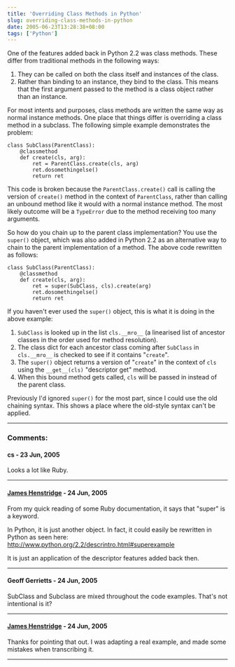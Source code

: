 ```yaml
---
title: 'Overriding Class Methods in Python'
slug: overriding-class-methods-in-python
date: 2005-06-23T13:28:38+08:00
tags: ['Python']
---
```


One of the features added back in Python 2.2 was class methods. These
differ from traditional methods in the following ways:

1.  They can be called on both the class itself and instances of the
    class.
2.  Rather than binding to an instance, they bind to the class. This
    means that the first argument passed to the method is a class object
    rather than an instance.

For most intents and purposes, class methods are written the same way as
normal instance methods. One place that things differ is overriding a
class method in a subclass. The following simple example demonstrates
the problem:

    class SubClass(ParentClass):
        @classmethod
        def create(cls, arg):
            ret = ParentClass.create(cls, arg)
            ret.dosomethingelse()
            return ret

This code is broken because the `ParentClass.create()` call is calling
the version of `create()` method in the context of `ParentClass`,
rather than calling an unbound method like it would with a normal
instance method. The most likely outcome will be a `TypeError` due to
the method receiving too many arguments.

So how do you chain up to the parent class implementation? You use the
`super()` object, which was also added in Python 2.2 as an alternative
way to chain to the parent implementation of a method. The above code
rewritten as follows:

    class SubClass(ParentClass):
        @classmethod
        def create(cls, arg):
            ret = super(SubClass, cls).create(arg)
            ret.dosomethingelse()
            return ret

If you haven\'t ever used the `super()` object, this is what it is
doing in the above example:

1.  `SubClass` is looked up in the list `cls.__mro__` (a linearised
    list of ancestor classes in the order used for method
    resolution).
2.  The class dict for each ancestor class coming after `SubClass`
    in `cls.__mro__` is checked to see if it contains \"`create`\".
3.  The `super()` object returns a version of \"`create`\" in the
    context of `cls` using the `__get__(cls)` \"descriptor get\"
    method.
4.  When this bound method gets called, `cls` will be passed in
    instead of the parent class.

Previously I\'d ignored `super()` for the most part, since I could
use the old chaining syntax. This shows a place where the old-style
syntax can\'t be applied.

---
### Comments:
#### cs - <time datetime="2005-06-23 20:17:14">23 Jun, 2005</time>

Looks a lot like Ruby.

---
#### [James Henstridge](http://blogs.gnome.org/jamesh) - <time datetime="2005-06-24 00:43:34">24 Jun, 2005</time>

From my quick reading of some Ruby documentation, it says that \"super\"
is a keyword.

In Python, it is just another object. In fact, it could easily be
rewritten in Python as seen here:\
<http://www.python.org/2.2/descrintro.html#superexample>

It is just an application of the descriptor features added back then.

---
#### Geoff Gerrietts - <time datetime="2005-06-24 07:05:58">24 Jun, 2005</time>

SubClass and Subclass are mixed throughout the code examples. That\'s
not intentional is it?

---
#### [James Henstridge](http://blogs.gnome.org/jamesh) - <time datetime="2005-06-24 10:47:04">24 Jun, 2005</time>

Thanks for pointing that out. I was adapting a real example, and made
some mistakes when transcribing it.

---
